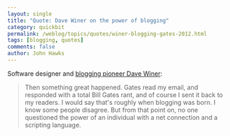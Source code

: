 ```yaml
---
layout: single 
title: "Quote: Dave Winer on the power of blogging" 
category: quickbit
permalink: /weblog/topics/quotes/winer-blogging-gates-2012.html
tags: [blogging, quotes] 
comments: false 
author: John Hawks 
---
```


Software designer and <a href="http://gizmodo.com/5926282/why-dave-winer-invented-the-blog">blogging pioneer Dave Winer</a>: 

<blockquote>Then something great happened. Gates read my email, and responded with a total Bill Gates rant, and of course I sent it back to my readers. I would say that's roughly when blogging was born. I know some people disagree. But from that point on, no one questioned the power of an individual with a net connection and a scripting language.</blockquote>

